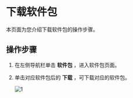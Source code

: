 下载软件包
==========================

本页面为您介绍下载软件包的操作步骤。

操作步骤
-------------------------

1. 在左侧导航栏单击 **软件包** ，进入软件包页面。



2. 单击对应软件包后的 **下载** ，可下载对应的软件包。

    ![1](https://help-static-aliyun-doc.aliyuncs.com/assets/img/zh-CN/1601460261/p271408.png)
